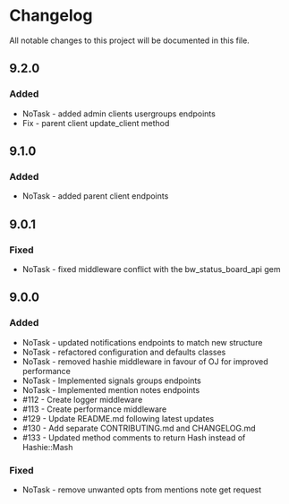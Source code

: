 # Changelog
All notable changes to this project will be documented in this file.

## 9.2.0
### Added
* NoTask - added admin clients usergroups endpoints
* Fix - parent client update_client method

## 9.1.0
### Added
* NoTask - added parent client endpoints

## 9.0.1
### Fixed
* NoTask - fixed middleware conflict with the bw_status_board_api gem

## 9.0.0
### Added
* NoTask - updated notifications endpoints to match new structure
* NoTask - refactored configuration and defaults classes
* NoTask - removed hashie middleware in favour of OJ for improved performance
* NoTask - Implemented signals groups endpoints
* NoTask - Implemented mention notes endpoints
* #112 - Create logger middleware
* #113 - Create performance middleware
* #129 - Update README.md following latest updates
* #130 - Add separate CONTRIBUTING.md and CHANGELOG.md
* #133 - Updated method comments to return Hash instead of Hashie::Mash

### Fixed
* NoTask - remove unwanted opts from mentions note get request
